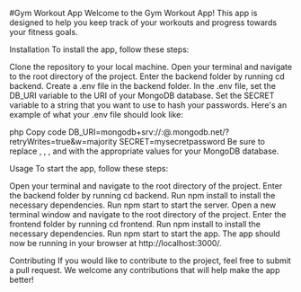 #Gym Workout App
Welcome to the Gym Workout App! This app is designed to help you keep track of your workouts and progress towards your fitness goals.

Installation
To install the app, follow these steps:

Clone the repository to your local machine.
Open your terminal and navigate to the root directory of the project.
Enter the backend folder by running cd backend.
Create a .env file in the backend folder.
In the .env file, set the DB_URI variable to the URI of your MongoDB database.
Set the SECRET variable to a string that you want to use to hash your passwords.
Here's an example of what your .env file should look like:

php
Copy code
DB_URI=mongodb+srv://<username>:<password>@<cluster>.mongodb.net/<dbname>?retryWrites=true&w=majority
SECRET=mysecretpassword
Be sure to replace <username>, <password>, <cluster>, and <dbname> with the appropriate values for your MongoDB database.

Usage
To start the app, follow these steps:

Open your terminal and navigate to the root directory of the project.
Enter the backend folder by running cd backend.
Run npm install to install the necessary dependencies.
Run npm start to start the server.
Open a new terminal window and navigate to the root directory of the project.
Enter the frontend folder by running cd frontend.
Run npm install to install the necessary dependencies.
Run npm start to start the app.
The app should now be running in your browser at http://localhost:3000/.

Contributing
If you would like to contribute to the project, feel free to submit a pull request. We welcome any contributions that will help make the app better!
